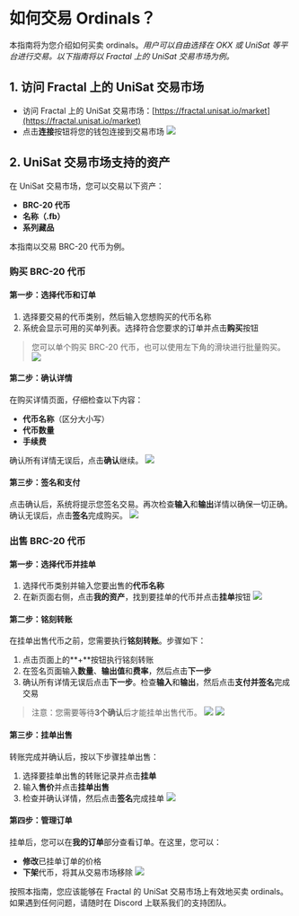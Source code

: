 # 如何交易 Ordinals？

本指南将为您介绍如何买卖 ordinals。*用户可以自由选择在 OKX 或 UniSat 等平台进行交易。以下指南将以 Fractal 上的 UniSat 交易市场为例。*

## 1. 访问 Fractal 上的 UniSat 交易市场

* 访问 Fractal 上的 UniSat 交易市场：[https://fractal.unisat.io/market](https://fractal.unisat.io/market)
* 点击**连接**按钮将您的钱包连接到交易市场
![](/fractalbitcoin/fractal-24.avif)

## 2. UniSat 交易市场支持的资产

在 UniSat 交易市场，您可以交易以下资产：

* **BRC-20 代币**
* **名称（.fb）**
* **系列藏品**

本指南以交易 BRC-20 代币为例。

### 购买 BRC-20 代币

#### 第一步：选择代币和订单

1. 选择要交易的代币类别，然后输入您想购买的代币名称
2. 系统会显示可用的买单列表。选择符合您要求的订单并点击**购买**按钮

> 您可以单个购买 BRC-20 代币，也可以使用左下角的滑块进行批量购买。
![](/fractalbitcoin/fractal-25.avif)

#### 第二步：确认详情

在购买详情页面，仔细检查以下内容：
* **代币名称**（区分大小写）
* **代币数量**
* **手续费**

确认所有详情无误后，点击**确认**继续。
![](/fractalbitcoin/fractal-26.avif)

#### 第三步：签名和支付

点击确认后，系统将提示您签名交易。再次检查**输入**和**输出**详情以确保一切正确。确认无误后，点击**签名**完成购买。
![](/fractalbitcoin/fractal-27.avif)

### 出售 BRC-20 代币

#### 第一步：选择代币并挂单

1. 选择代币类别并输入您要出售的**代币名称**
2. 在新页面右侧，点击**我的资产**，找到要挂单的代币并点击**挂单**按钮
![](/fractalbitcoin/fractal-28.avif)

#### 第二步：铭刻转账

在挂单出售代币之前，您需要执行**铭刻转账**。步骤如下：

1. 点击页面上的**+**按钮执行铭刻转账
2. 在签名页面输入**数量**、**输出值**和**费率**，然后点击**下一步**
3. 确认所有详情无误后点击**下一步**。检查**输入**和**输出**，然后点击**支付并签名**完成交易

> 注意：您需要等待**3个确认**后才能挂单出售代币。
![](/fractalbitcoin/fractal-29.jfif)
![](/fractalbitcoin/fractal-30.avif)

#### 第三步：挂单出售

转账完成并确认后，按以下步骤挂单出售：

1. 选择要挂单出售的转账记录并点击**挂单**
2. 输入**售价**并点击**挂单出售**
3. 检查并确认详情，然后点击**签名**完成挂单
![](/fractalbitcoin/fractal-31.avif)

#### 第四步：管理订单

挂单后，您可以在**我的订单**部分查看订单。在这里，您可以：
* **修改**已挂单订单的价格
* **下架**代币，将其从交易市场移除
![](/fractalbitcoin/fractal-32.avif)

按照本指南，您应该能够在 Fractal 的 UniSat 交易市场上有效地买卖 ordinals。如果遇到任何问题，请随时在 Discord 上联系我们的支持团队。 